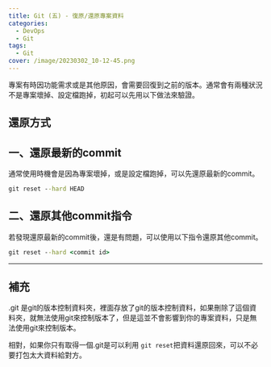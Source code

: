```yaml
---
title: Git (五) - 復原/還原專案資料
categories: 
  - DevOps
  - Git
tags: 
  - Git
cover: /image/20230302_10-12-45.png
---
```


專案有時因功能需求或是其他原因，會需要回復到之前的版本。通常會有兩種狀況不是專案壞掉、設定檔跑掉，初起可以先用以下做法來驗證。

## 還原方式
## 一、還原最新的commit 
通常使用時機會是因為專案壞掉，或是設定檔跑掉，可以先還原最新的commit。
```cmd
git reset --hard HEAD
```

## 二、還原其他commit指令
若發現還原最新的commit後，還是有問題，可以使用以下指令還原其他commit。
```cmd
git reset --hard <commit id>
```

---
## 補充
.git 是git的版本控制資料夾，裡面存放了git的版本控制資料，如果刪除了這個資料夾，就無法使用git來控制版本了，但是這並不會影響到你的專案資料，只是無法使用git來控制版本。

相對，如果你只有取得一個.git是可以利用 ```git reset```把資料還原回來，可以不必要打包太大資料給對方。
